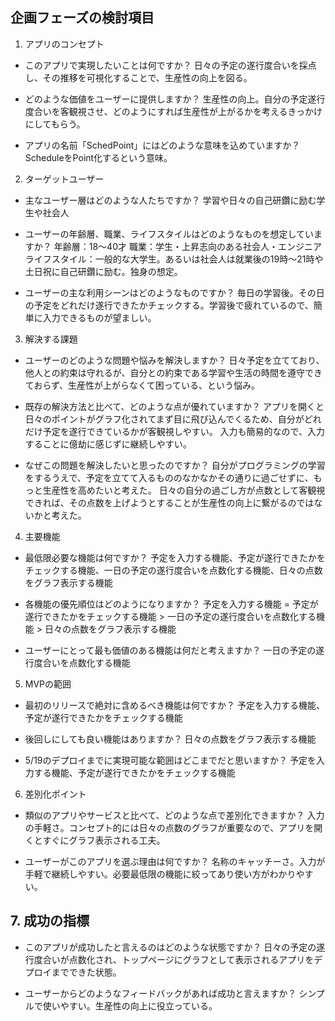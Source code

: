 ## 企画フェーズの検討項目
1. アプリのコンセプト
- このアプリで実現したいことは何ですか？
  日々の予定の遂行度合いを採点し、その推移を可視化することで、生産性の向上を図る。
  
- どのような価値をユーザーに提供しますか？
  生産性の向上。自分の予定遂行度合いを客観視させ、どのようにすれば生産性が上がるかを考えるきっかけにしてもらう。
  
- アプリの名前「SchedPoint」にはどのような意味を込めていますか？
  ScheduleをPoint化するという意味。
  
  
2. ターゲットユーザー
- 主なユーザー層はどのような人たちですか？
  学習や日々の自己研鑽に励む学生や社会人
  
- ユーザーの年齢層、職業、ライフスタイルはどのようなものを想定していますか？
  年齢層：18〜40才
  職業：学生・上昇志向のある社会人・エンジニア
  ライフスタイル：一般的な大学生。あるいは社会人は就業後の19時〜21時や土日祝に自己研鑽に励む。独身の想定。

- ユーザーの主な利用シーンはどのようなものですか？
  毎日の学習後。その日の予定をどれだけ遂行できたかチェックする。学習後で疲れているので、簡単に入力できるものが望ましい。
  
  
3. 解決する課題
- ユーザーのどのような問題や悩みを解決しますか？
  日々予定を立てており、他人との約束は守れるが、自分との約束である学習や生活の時間を遵守できておらず、生産性が上がらなくて困っている、という悩み。
  
- 既存の解決方法と比べて、どのような点が優れていますか？
  アプリを開くと日々のポイントがグラフ化されてまず目に飛び込んでくるため、自分がどれだけ予定を遂行できているかが客観視しやすい。
  入力も簡易的なので、入力することに億劫に感じずに継続しやすい。
  
- なぜこの問題を解決したいと思ったのですか？
  自分がプログラミングの学習をするうえで、予定を立てて入るもののなかなかその通りに過ごせずに、もっと生産性を高めたいと考えた。
  日々の自分の過ごし方が点数として客観視できれば、その点数を上げようとすることが生産性の向上に繋がるのではないかと考えた。
  
  
4. 主要機能
- 最低限必要な機能は何ですか？
  予定を入力する機能、予定が遂行できたかをチェックする機能、一日の予定の遂行度合いを点数化する機能、日々の点数をグラフ表示する機能
  
- 各機能の優先順位はどのようになりますか？
  予定を入力する機能 = 予定が遂行できたかをチェックする機能 > 一日の予定の遂行度合いを点数化する機能 > 日々の点数をグラフ表示する機能
  
- ユーザーにとって最も価値のある機能は何だと考えますか？
  一日の予定の遂行度合いを点数化する機能
  
  
5. MVPの範囲
- 最初のリリースで絶対に含めるべき機能は何ですか？
  予定を入力する機能、予定が遂行できたかをチェックする機能
  
- 後回しにしても良い機能はありますか？
  日々の点数をグラフ表示する機能
  
- 5/19のデプロイまでに実現可能な範囲はどこまでだと思いますか？
  予定を入力する機能、予定が遂行できたかをチェックする機能
  
6. 差別化ポイント
- 類似のアプリやサービスと比べて、どのような点で差別化できますか？
  入力の手軽さ。コンセプト的には日々の点数のグラフが重要なので、アプリを開くとすぐにグラフ表示される工夫。
  
- ユーザーがこのアプリを選ぶ理由は何ですか？
  名称のキャッチーさ。入力が手軽で継続しやすい。必要最低限の機能に絞ってあり使い方がわかりやすい。
  
## 7. 成功の指標
- このアプリが成功したと言えるのはどのような状態ですか？
  日々の予定の遂行度合いが点数化され、トップページにグラフとして表示されるアプリをデプロイまでできた状態。
  
- ユーザーからどのようなフィードバックがあれば成功と言えますか？
  シンプルで使いやすい。生産性の向上に役立っている。
